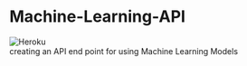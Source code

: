 # Machine-Learning-API<br>

![Heroku](https://heroku-badge.herokuapp.com/?app=heroku-badge)
<br>
creating an API end point for using Machine Learning Models

